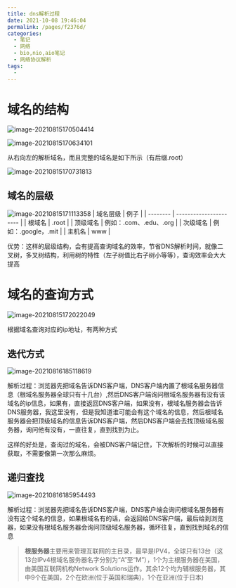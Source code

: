 ```yaml
---
title: dns解析过程
date: 2021-10-08 19:46:04
permalink: /pages/f2376d/
categories:
  - 笔记
  - 网络
  - bio,nio,aio笔记
  - 网络协议解析
tags:
  - 
---
```

# 域名的结构

![image-20210815170504414](https://gitee.com/zxqzhuzhu/imgs/raw/master/picGo/image-20210815170504414.png)

![image-20210815170634101](https://gitee.com/zxqzhuzhu/imgs/raw/master/picGo/image-20210815170634101.png)





从右向左的解析域名，而且完整的域名是如下所示（有后缀.root）

![image-20210815170731813](https://gitee.com/zxqzhuzhu/imgs/raw/master/picGo/image-20210815170731813.png)

## 域名的层级

![image-20210815171113358](https://gitee.com/zxqzhuzhu/imgs/raw/master/picGo/image-20210815171113358.png)
| 域名层级   | 例子    |
| -------- | ---------------------- |
| 根域名   | .root                  |
| 顶级域名 | 例如：.com、.edu、.org |
| 次级域名 | 例如：.google，.mit    |
| 主机名   | www                    |

优势：这样的层级结构，会有提高查询域名的效率，节省DNS解析时间，就像二叉树，多叉树结构，利用树的特性（左子树值比右子树小等等），查询效率会大大提高



# 域名的查询方式

![image-20210815172022049](https://gitee.com/zxqzhuzhu/imgs/raw/master/picGo/image-20210815172022049.png)

根据域名查询对应的ip地址，有两种方式

## 迭代方式

![image-20210816185118619](https://gitee.com/zxqzhuzhu/imgs/raw/master/picGo/image-20210816185118619.png)

解析过程：浏览器先把域名告诉DNS客户端，DNS客户端内置了根域名服务器信息（根域名服务器全球只有十几台）,然后DNS客户端询问根域名服务器有没有该域名的ip信息，如果有，直接返回DNS客户端，如果没有，根域名服务器会告诉DNS服务器，我这里没有，但是我知道谁可能会有这个域名的信息，然后根域名服务器会把顶级域名的信息告诉DNS客户端，然后DNS客户端会去找顶级域名服务器，询问他有没有，一直往复，直到找到为止。

这样的好处是，查询过的域名，会被DNS客户端记住，下次解析的时候可以直接获取，不需要像第一次那么麻烦。



## 递归查找

![image-20210816185954493](https://gitee.com/zxqzhuzhu/imgs/raw/master/picGo/image-20210816185954493.png)

解析过程：浏览器先把域名告诉DNS客户端，DNS客户端会询问根域名服务器有没有这个域名的信息，如果根域名有的话，会返回给DNS客户端，最后给到浏览器，如果没有根域名服务器会询问顶级域名服务器，循环往复，直到找到域名的信息





> **根服务器**主要用来管理互联网的主目录，最早是IPV4，全球只有13台（这13台IPv4根域名服务器名字分别为“A”至“M”），1个为主根服务器在美国，由美国互联网机构Network Solutions运作。其余12个均为辅根服务器，其中9个在美国，2个在欧洲(位于英国和瑞典)，1个在亚洲(位于日本)